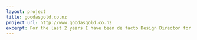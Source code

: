 ```yaml
---
layout: project
title: goodasgold.co.nz
project_url: http://www.goodasgold.co.nz
excerpt: For the last 2 years I have been de facto Design Director for Good As Gold. During which we have redesigned their brand, stationey, website and signage.
---
```


<script type="application/json" class="data">
{
	"noun": "Design Director",
	"images": [{
		"src": "/assets/img/gag-web/landscape-3col.gif",
		"size": "landscape-3col"
	},{
		"src": "/assets/img/gag-web/landscape-4col.jpg",
		"size": "landscape-4col"
	},{
		"src": "/assets/img/gag-web/portrait-2col.jpg",
		"size": "portrait-2col"
	},{
		"src": "/assets/img/gag-web/portrait-3col.jpg",
		"size": "portrait-3col"
	},{
		"src": "/assets/img/gag-web/square-1col.jpg",
		"size": "square-1col"
	},{
		"src": "/assets/img/gag-web/square-2col.jpg",
		"size": "square-2col"
	},{
		"src": "/assets/img/gag-web/square-3col.jpg",
		"size": "square-3col"
	}]
}
</script>